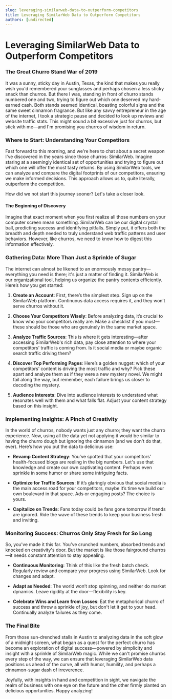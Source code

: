 ```yaml
---
slug: leveraging-similarweb-data-to-outperform-competitors
title: Leveraging SimilarWeb Data to Outperform Competitors
authors: [undirected]
---
```



# Leveraging SimilarWeb Data to Outperform Competitors

### The Great Churro Stand War of 2019

It was a sunny, sticky day in Austin, Texas, the kind that makes you really wish you'd remembered your sunglasses and perhaps chosen a less sticky snack than churros. But there I was, standing in front of churro stands numbered one and two, trying to figure out which one deserved my hard-earned cash. Both stands seemed identical, boasting colorful signs and the same sweet cinnamon fragrance. But like any savvy entrepreneur in the age of the internet, I took a strategic pause and decided to look up reviews and website traffic stats. This might sound a bit excessive just for churros, but stick with me—and I'm promising you churros of wisdom in return.

### Where to Start: Understanding Your Competitors

Fast forward to this morning, and we're here to chat about a secret weapon I've discovered in the years since those churros: SimilarWeb. Imagine staring at a seemingly identical set of opportunities and trying to figure out which one will offer the most tasty returns. By using SimilarWeb tools, we can analyze and compare the digital footprints of our competitors, ensuring we make informed decisions. This approach allows us to, quite literally, outperform the competition.

How did we not start this journey sooner? Let's take a closer look.

#### The Beginning of Discovery

Imagine that exact moment when you first realize all those numbers on your computer screen mean something. SimilarWeb can be our digital crystal ball, predicting success and identifying pitfalls. Simply put, it offers both the breadth and depth needed to truly understand web traffic patterns and user behaviors. However, like churros, we need to know how to digest this information effectively.

### Gathering Data: More Than Just a Sprinkle of Sugar

The internet can almost be likened to an enormously messy pantry—everything you need is there; it's just a matter of finding it. SimilarWeb is our organizational tool, helping us organize the pantry contents efficiently. Here’s how you get started:

1. **Create an Account**: First, there’s the simplest step. Sign up on the SimilarWeb platform. Continuous data access requires it, and they won’t serve churros without it.
   
2. **Choose Your Competitors Wisely**: Before analyzing data, it’s crucial to know who your competitors really are. Make a checklist if you must—these should be those who are genuinely in the same market space.

3. **Analyze Traffic Sources**: This is where it gets interesting—after accessing SimilarWeb's rich data, pay close attention to where your competitors’ traffic is coming from. Is it social media or maybe organic search traffic driving them?

4. **Discover Top Performing Pages**: Here’s a golden nugget: which of your competitors’ content is driving the most traffic and why? Pick these apart and analyze them as if they were a new mystery novel. We might fail along the way, but remember, each failure brings us closer to decoding the mystery.

5. **Audience Interests**: Dive into audience interests to understand what resonates well with them and what falls flat. Adjust your content strategy based on this insight. 

### Implementing Insights: A Pinch of Creativity

In the world of churros, nobody wants just any churro; they want the churro experience. Now, using all the data yet not applying it would be similar to having the churro dough but ignoring the cinnamon (and we don't do that, ever). Here’s how you put the data to delicious use:

- **Revamp Content Strategy**: You've spotted that your competitors’ health-focused blogs are reeling in the big numbers. Let's use that knowledge and create our own captivating content. Perhaps even sprinkle in some humor or share some intriguing facts.

- **Optimize for Traffic Sources**: If it’s glaringly obvious that social media is the main access road for your competitors, maybe it’s time we build our own boulevard in that space. Ads or engaging posts? The choice is yours.

- **Capitalize on Trends**: Fans today could be fans gone tomorrow if trends are ignored. Ride the wave of these trends to keep your business fresh and inviting. 

### Monitoring Success: Churros Only Stay Fresh for So Long

So, you've made it this far. You’ve crunched numbers, absorbed trends and knocked on creativity's door. But the market is like those fairground churros—it needs constant attention to stay appealing.

- **Continuous Monitoring**: Think of this like the fresh batch check. Regularly review and compare your progress using SimilarWeb. Look for changes and adapt.

- **Adapt as Needed**: The world won’t stop spinning, and neither do market dynamics. Leave rigidity at the door—flexibility is key.

- **Celebrate Wins and Learn from Losses**: Eat the metaphorical churro of success and throw a sprinkle of joy, but don't let it get to your head. Continually analyze failures as they come.

### The Final Bite

From those sun-drenched stalls in Austin to analyzing data in the soft glow of a midnight screen, what began as a quest for the perfect churro has become an exploration of digital success—powered by simplicity and insight with a sprinkle of SimilarWeb magic. While we can't promise churros every step of the way, we can ensure that leveraging SimilarWeb data positions us ahead of the curve, all with humor, humility, and perhaps a cinnamon-sugar dash of irreverence. 

Joyfully, with insights in hand and competition in sight, we navigate the realm of business with one eye on the future and the other firmly planted on delicious opportunities. Happy analyzing!